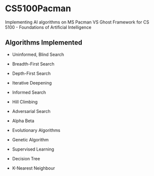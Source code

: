 # CS5100Pacman
Implementing AI algorithms on MS Pacman VS Ghost Framework for CS 5100 - Foundations of Artificial Intelligence 

## Algorithms Implemented ##

* Uninformed, Blind Search
 * Breadth-First Search 
 * Depth-First Search
 * Iterative Deepening

* Informed Search
 * Hill Climbing

* Adversarial Search 
 * Alpha Beta
 
* Evolutionary Algorithms 
 * Genetic Algorithm

* Supervised Learning 
 * Decision Tree
 * K-Nearest Neighbour

